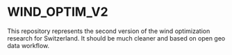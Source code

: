 # WIND_OPTIM_V2
This repository represents the second version of the wind optimization research for Switzerland. It should be much cleaner and based on open geo data workflow. 
